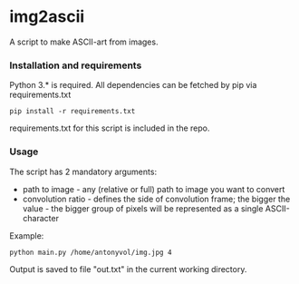# img2ascii
A script to make ASCII-art from images.
### Installation and requirements
Python 3.* is required. All dependencies can be fetched by pip via requirements.txt
```
pip install -r requirements.txt
```
requirements.txt for this script is included in the repo.
### Usage
The script has 2 mandatory arguments:
* path to image - any (relative or full) path to image you want to convert
* convolution ratio - defines the side of convolution frame; the bigger the value - the bigger group of pixels will be represented as a single ASCII-character

Example:
```
python main.py /home/antonyvol/img.jpg 4
```
Output is saved to file "out.txt" in the current working directory.

